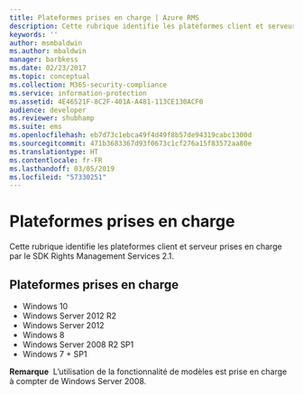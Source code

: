 ```yaml
---
title: Plateformes prises en charge | Azure RMS
description: Cette rubrique identifie les plateformes client et serveur prises en charge par le SDK Rights Management Services 2.1.
keywords: ''
author: msmbaldwin
ms.author: mbaldwin
manager: barbkess
ms.date: 02/23/2017
ms.topic: conceptual
ms.collection: M365-security-compliance
ms.service: information-protection
ms.assetid: 4E46521F-8C2F-401A-A481-113CE130ACF0
audience: developer
ms.reviewer: shubhamp
ms.suite: ems
ms.openlocfilehash: eb7d73c1ebca49f4d49f8b57de94319cabc1300d
ms.sourcegitcommit: 471b3683367d93f0673c1cf276a15f83572aa80e
ms.translationtype: HT
ms.contentlocale: fr-FR
ms.lasthandoff: 03/05/2019
ms.locfileid: "57330251"
---
```

# <a name="supported-platforms"></a>Plateformes prises en charge

Cette rubrique identifie les plateformes client et serveur prises en charge par le SDK Rights Management Services 2.1.

## <a name="supported-platforms"></a>Plateformes prises en charge

-   Windows 10
-   Windows Server 2012 R2
-   Windows Server 2012
-   Windows 8
-   Windows Server 2008 R2 SP1
-   Windows 7 + SP1

**Remarque**  L’utilisation de la fonctionnalité de modèles est prise en charge à compter de Windows Server 2008.


